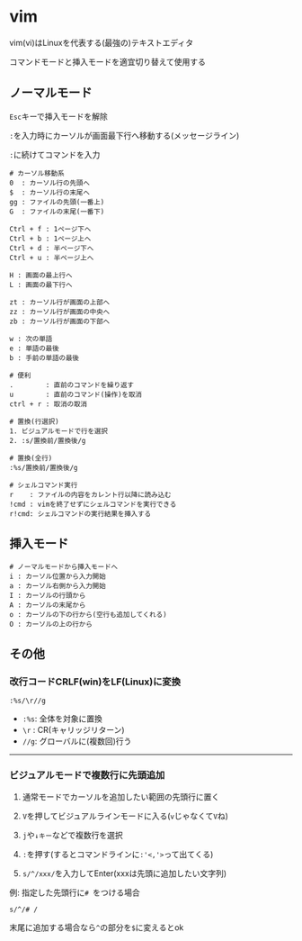 # vim

vim(vi)はLinuxを代表する(最強の)テキストエディタ

コマンドモードと挿入モードを適宜切り替えて使用する

## ノーマルモード

`Esc`キーで挿入モードを解除

`:`を入力時にカーソルが画面最下行へ移動する(メッセージライン)

`:`に続けてコマンドを入力

```
# カーソル移動系
0  : カーソル行の先頭へ
$  : カーソル行の末尾へ
gg : ファイルの先頭(一番上)
G  : ファイルの末尾(一番下)

Ctrl + f : 1ページ下へ
Ctrl + b : 1ページ上へ
Ctrl + d : 半ページ下へ
Ctrl + u : 半ページ上へ

H : 画面の最上行へ
L : 画面の最下行へ

zt : カーソル行が画面の上部へ
zz : カーソル行が画面の中央へ
zb : カーソル行が画面の下部へ

w : 次の単語
e : 単語の最後
b : 手前の単語の最後

# 便利
.        : 直前のコマンドを繰り返す
u        : 直前のコマンド(操作)を取消
ctrl + r : 取消の取消

# 置換(行選択)
1. ビジュアルモードで行を選択
2. :s/置換前/置換後/g

# 置換(全行)
:%s/置換前/置換後/g

# シェルコマンド実行
r    : ファイルの内容をカレント行以降に読み込む
!cmd : vimを終了せずにシェルコマンドを実行できる
r!cmd: シェルコマンドの実行結果を挿入する
```

## 挿入モード

```
# ノーマルモードから挿入モードへ
i : カーソル位置から入力開始
a : カーソル右側から入力開始
I : カーソルの行頭から
A : カーソルの末尾から
o : カーソルの下の行から(空行も追加してくれる)
O : カーソルの上の行から
```

## その他

### 改行コードCRLF(win)をLF(Linux)に変換

```
:%s/\r//g
```
- `:%s`: 全体を対象に置換
- `\r` : CR(キャリッジリターン)
- `//g`: グローバルに(複数回)行う

---

### ビジュアルモードで複数行に先頭追加

1. 通常モードでカーソルを追加したい範囲の先頭行に置く

2. `V`を押してビジュアルラインモードに入る(`v`じゃなくて`V`ね)

3. `j`や`↓キー`などで複数行を選択

4. `:`を押す(するとコマンドラインに`:'<,'>`って出てくる)

5. `s/^/xxx/`を入力してEnter(xxxは先頭に追加したい文字列)

  例: 指定した先頭行に`# `をつける場合

  ```
  s/^/# /
  ```

末尾に追加する場合なら`^`の部分を`$`に変えるとok

